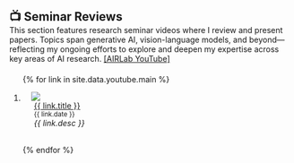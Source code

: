 <h2 id="youtube" style="margin: 2px 0px -15px;">📺 Seminar Reviews</h2>

<p style="margin-top: 10px; margin-bottom: 20px;">
  This section features research seminar videos where I review and present papers.
  Topics span generative AI, vision-language models, and beyond—reflecting my ongoing efforts to explore and deepen my expertise across key areas of AI research.
  <a href="https://www.youtube.com/@airlab_khu" target="_blank">[AIRLab YouTube]</a>
</p>
<div class="publications">
<ol class="bibliography">

{% for link in site.data.youtube.main %}

<li>
<div class="pub-row">
  <!-- 왼쪽 썸네일 -->
  <div class="col-sm-3 abbr" style="position: relative;padding-right: 15px;padding-left: 15px;">
    <a href="https://www.youtube.com/watch?v={{ link.youtube_id }}" target="_blank">
      <img src="https://img.youtube.com/vi/{{ link.youtube_id }}/0.jpg" class="teaser img-fluid z-depth-1" style="width=100;height=40%">
    </a>
  </div>

  <!-- 오른쪽 텍스트 -->
  <div class="col-sm-9" style="position: relative;padding-right: 15px;padding-left: 20px;">
    <div class="title">
      <a href="https://www.youtube.com/watch?v={{ link.youtube_id }}" target="_blank">{{ link.title }}</a>
    </div>
    <div class="author"><small>{{ link.date }}</small></div>
    <div class="periodical"><em>{{ link.desc }}</em></div>
  </div>
</div>
</li>
<br>

{% endfor %}

</ol>
</div>
